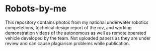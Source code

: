 # Robots-by-me
This repository contains photos from my national underwater robotics competetions, technical design report of the rov, and working demonstration videos of the autonomous as well as remote operated vehicle developed by the team. Not uploaded papers as they are under review and can cause plagiarism problems while publication.
